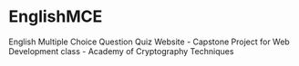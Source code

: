 # EnglishMCE
English Multiple Choice Question Quiz Website - Capstone Project for Web Development class - Academy of Cryptography Techniques
